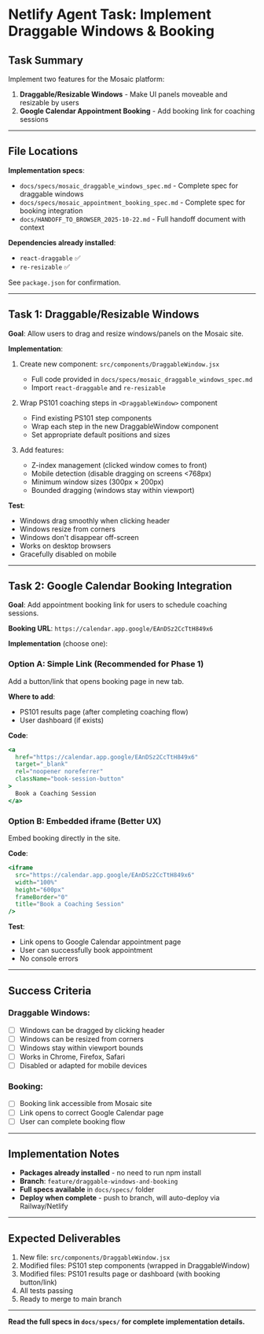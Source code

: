 # Netlify Agent Task: Implement Draggable Windows & Booking

## Task Summary

Implement two features for the Mosaic platform:

1. **Draggable/Resizable Windows** - Make UI panels moveable and resizable by users
2. **Google Calendar Appointment Booking** - Add booking link for coaching sessions

---

## File Locations

**Implementation specs**:
- `docs/specs/mosaic_draggable_windows_spec.md` - Complete spec for draggable windows
- `docs/specs/mosaic_appointment_booking_spec.md` - Complete spec for booking integration
- `docs/HANDOFF_TO_BROWSER_2025-10-22.md` - Full handoff document with context

**Dependencies already installed**:
- `react-draggable` ✅
- `re-resizable` ✅

See `package.json` for confirmation.

---

## Task 1: Draggable/Resizable Windows

**Goal**: Allow users to drag and resize windows/panels on the Mosaic site.

**Implementation**:

1. Create new component: `src/components/DraggableWindow.jsx`
   - Full code provided in `docs/specs/mosaic_draggable_windows_spec.md`
   - Import `react-draggable` and `re-resizable`

2. Wrap PS101 coaching steps in `<DraggableWindow>` component
   - Find existing PS101 step components
   - Wrap each step in the new DraggableWindow component
   - Set appropriate default positions and sizes

3. Add features:
   - Z-index management (clicked window comes to front)
   - Mobile detection (disable dragging on screens <768px)
   - Minimum window sizes (300px × 200px)
   - Bounded dragging (windows stay within viewport)

**Test**:
- Windows drag smoothly when clicking header
- Windows resize from corners
- Windows don't disappear off-screen
- Works on desktop browsers
- Gracefully disabled on mobile

---

## Task 2: Google Calendar Booking Integration

**Goal**: Add appointment booking link for users to schedule coaching sessions.

**Booking URL**: `https://calendar.app.google/EAnDSz2CcTtH849x6`

**Implementation** (choose one):

### Option A: Simple Link (Recommended for Phase 1)
Add a button/link that opens booking page in new tab.

**Where to add**:
- PS101 results page (after completing coaching flow)
- User dashboard (if exists)

**Code**:
```jsx
<a
  href="https://calendar.app.google/EAnDSz2CcTtH849x6"
  target="_blank"
  rel="noopener noreferrer"
  className="book-session-button"
>
  Book a Coaching Session
</a>
```

### Option B: Embedded iframe (Better UX)
Embed booking directly in the site.

**Code**:
```jsx
<iframe
  src="https://calendar.app.google/EAnDSz2CcTtH849x6"
  width="100%"
  height="600px"
  frameBorder="0"
  title="Book a Coaching Session"
/>
```

**Test**:
- Link opens to Google Calendar appointment page
- User can successfully book appointment
- No console errors

---

## Success Criteria

### Draggable Windows:
- [ ] Windows can be dragged by clicking header
- [ ] Windows can be resized from corners
- [ ] Windows stay within viewport bounds
- [ ] Works in Chrome, Firefox, Safari
- [ ] Disabled or adapted for mobile devices

### Booking:
- [ ] Booking link accessible from Mosaic site
- [ ] Link opens to correct Google Calendar page
- [ ] User can complete booking flow

---

## Implementation Notes

- **Packages already installed** - no need to run npm install
- **Branch**: `feature/draggable-windows-and-booking`
- **Full specs available** in `docs/specs/` folder
- **Deploy when complete** - push to branch, will auto-deploy via Railway/Netlify

---

## Expected Deliverables

1. New file: `src/components/DraggableWindow.jsx`
2. Modified files: PS101 step components (wrapped in DraggableWindow)
3. Modified files: PS101 results page or dashboard (with booking button/link)
4. All tests passing
5. Ready to merge to main branch

---

**Read the full specs in `docs/specs/` for complete implementation details.**
